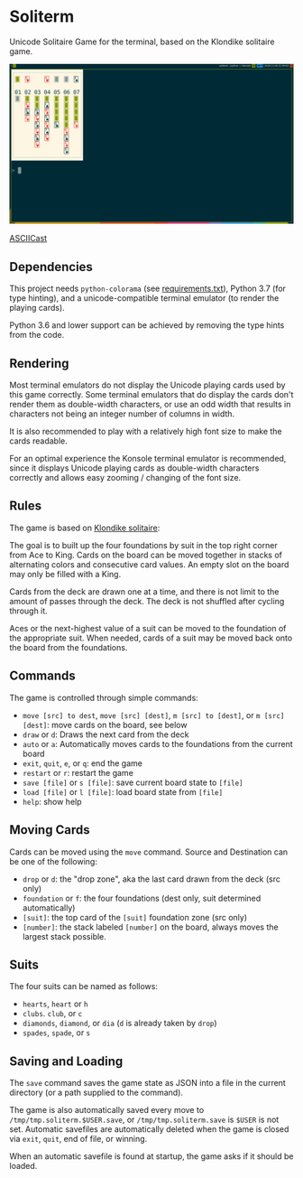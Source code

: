 # Soliterm

Unicode Solitaire Game for the terminal, based on the Klondike solitaire game.

![soliterm screenshot](/screenshots/soliterm.png)

[ASCIICast](https://asciinema.org/a/Mlo5jnMGhEnEtpcwag3xHNuxu)

## Dependencies

This project needs `python-colorama` (see [requirements.txt](/requirements.txt)),
Python 3.7 (for type hinting), and a unicode-compatible terminal emulator (to
render the playing cards).

Python 3.6 and lower support can be achieved by removing the type hints from the
code.

## Rendering

Most terminal emulators do not display the Unicode playing cards used by this
game correctly. Some terminal emulators that do display the cards don't render
them as double-width characters, or use an odd width that results in characters
not being an integer number of columns in width.

It is also recommended to play with a relatively high font size to make the
cards readable.

For an optimal experience the Konsole terminal emulator is recommended, since it
displays Unicode playing cards as double-width characters correctly and allows
easy zooming / changing of the font size.

## Rules

The game is based on [Klondike solitaire](https://en.wikipedia.org/wiki/Klondike_\(solitaire\)):

The goal is to built up the four foundations by suit in the top right corner
from Ace to King. Cards on the board can be moved together in stacks of
alternating colors and consecutive card values. An empty slot on the board may
only be filled with a King.

Cards from the deck are drawn one at a time, and there is not limit to the
amount of passes through the deck. The deck is not shuffled after cycling
through it.

Aces or the next-highest value of a suit can be moved to the foundation of the
appropriate suit. When needed, cards of a suit may be moved back onto the board
from the foundations.

## Commands

The game is controlled through simple commands:

- `move [src] to dest`, `move [src] [dest]`, `m [src] to [dest]`, or `m [src] [dest]`:
  move cards on the board, see below
- `draw` or `d`: Draws the next card from the deck
- `auto` or `a`: Automatically moves cards to the foundations from the current
  board
- `exit`, `quit`, `e`, or `q`: end the game
- `restart` or `r`: restart the game
- `save [file]` or `s [file]`: save current board state to `[file]`
- `load [file]` or `l [file]`: load board state from `[file]`
- `help`: show help

## Moving Cards

Cards can be moved using the `move` command. Source and Destination can be one
of the following:

- `drop` or `d`: the "drop zone", aka the last card drawn from the deck (src
  only)
- `foundation` or `f`: the four foundations (dest only, suit determined
  automatically)
- `[suit]`: the top card of the `[suit]` foundation zone (src only)
- `[number]`: the stack labeled `[number]` on the board, always moves the
  largest stack possible.

## Suits

The four suits can be named as follows:

- `hearts`, `heart` or `h`
- `clubs`. `club`, or `c`
- `diamonds`, `diamond`, or `dia` (`d` is already taken by `drop`)
- `spades`, `spade`, or `s`

## Saving and Loading

The `save` command saves the game state as JSON into a file in the current
directory (or a path supplied to the command).

The game is also automatically saved every move to
`/tmp/tmp.soliterm.$USER.save`, or `/tmp/tmp.soliterm.save` is `$USER` is not
set.
Automatic savefiles are automatically deleted when the game is closed via
`exit`, `quit`, end of file, or winning.

When an automatic savefile is found at startup, the game asks if it should be
loaded.
